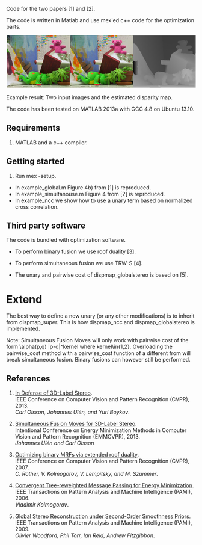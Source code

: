 Code for the two papers [1] and [2].

The code is written in Matlab and use mex'ed c++ code for the
optimization parts.

![Exampe result](screenshot/teddy.png)

Example result: Two input images and the estimated disparity map.

The code has been tested on MATLAB 2013a with GCC 4.8 on Ubuntu 13.10.

Requirements 
---
1. MATLAB and a c++ compiler.

Getting started
---
1. Run mex -setup.

* In example_global.m Figure 4b) from [1] is reproduced.
* In example_simultanouse.m Figure 4 from [2] is reproduced.
* In example_ncc we show how to use a unary term based on normalized cross correlation.


Third party software
----
The code is bundled with optimization software.

* To perform binary fusion we use roof duality [3].

* To perform simultaneous fusion we use TRW-S [4].

*  The unary and pairwise cost of dispmap_globalstereo is based on [5].

Extend
====
The best way to define a new unary (or any other modifications) is to inherit from dispmap_super.
This is how dispmap_ncc and dispmap_globalstereo is implemented.

Note: Simultaneous Fusion Moves will only work with pairwise cost of the form \alpha(p,q) |p-q|^kernel where kernel\in{1,2}. Overloading the pairwise_cost 
method with a pairwise_cost function of a different from will break simultaneous fusion. Binary fusions can however still be performed. 

References
---

1. [In Defense of 3D-Label Stereo](http://www2.maths.lth.se/vision/publications/publications/view_paper.php?paper_id=566).<br />
IEEE Conference on Computer Vision and Pattern Recognition (CVPR), 2013.<br />
 _Carl Olsson, Johannes Ulén, and Yuri Boykov_.

2. [Simultaneous Fusion Moves for 3D-Label Stereo](http://www2.maths.lth.se/vision/publications/publications/view_paper.php?paper_id=571).<br />
Intentional Conference on Energy Minimization Methods in Computer Vision and Pattern Recognition (EMMCVPR), 2013.<br />
_Johannes Ulén and Carl Olsson_

3. [Optimizing binary MRFs via extended roof duality](http://pub.ist.ac.at/~vnk/software.html).<br />
IEEE Conference on Computer Vision and Pattern Recognition (CVPR), 2007.<br />
_C. Rother, V. Kolmogorov, V. Lempitsky, and M. Szummer_.

4. [Convergent Tree-reweighted Message Passing for Energy Minimization](http://pub.ist.ac.at/~vnk/papers/TRW-S.html).<br />
IEEE Transactions on Pattern Analysis and Machine Intelligence (PAMI), 2006.<br />
_Vladimir Kolmogorov_.

5. [Global Stereo Reconstruction under Second-Order Smoothness Priors](http://www.robots.ox.ac.uk/~ojw/2op/).<br />
IEEE Transactions on Pattern Analysis and Machine Intelligence (PAMI), 2009.<br />
_Olivier Woodford, Phil Torr, Ian Reid, Andrew Fitzgibbon_.
